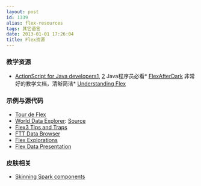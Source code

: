 ```yaml
---
layout: post
id: 1339
alias: flex-resources
tags: 其它语言
date: 2013-01-01 17:26:04
title: Flex资源
---
```


### 教学资源

*   [ActionScript for Java developers1](http://www.javaworld.com/javaworld/jw-02-2009/jw-02-actionscript1.html?page=1), [2](http://www.javaworld.com/javaworld/jw-03-2009/jw-03-actionscript2.html) Java程序员必看*   [FlexAfterDark](http://www.flexafterdark.com/) 非常好的教学文档，清晰简洁*   [Understanding Flex](http://understandingflex.com/)

### 示例与源代码

*   [Tour de Flex](http://www.adobe.com/devnet/flex/tourdeflex.html)
*   [World Data Explorer](http://www.dlgsoftware.com/dataExplorer/dataExplorer.html): [Source](http://www.dlgsoftware.com/dataExplorer/srcview/index.html)
*   [Flex3 Tips and Traps](http://www.dlgsoftware.com/ftt/ftt.html)
*   [FTT Data Browser](http://www.dlgsoftware.com/fttdatabrowser/fttdatabrowser.html)
*   [Flex Explorations](http://www.dlgsoftware.com/flexex/FlexEx.html)
*   [Flex Data Presentation](http://www.dlgsoftware.com/flexexrenderers/FlexExrenderers.html)

### 皮肤相关

*   [Skinning Spark components](http://help.adobe.com/en_US/flex/using/WSA95C9644-B650-4783-B5C0-D2C7F95A23E3.html)
